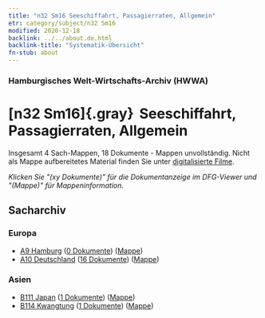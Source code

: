 ```yaml
---
title: "n32 Sm16 Seeschiffahrt, Passagierraten, Allgemein"
etr: category/subject/n32 Sm16
modified: 2020-12-18
backlink: ../../about.de.html
backlink-title: "Systematik-Übersicht"
fn-stub: about
---
```


### Hamburgisches Welt-Wirtschafts-Archiv (HWWA)
# [n32 Sm16]{.gray}&#8201; Seeschiffahrt, Passagierraten, Allgemein&#160; 




Insgesamt 4 Sach-Mappen, 18 Dokumente - Mappen unvollständig.
Nicht als Mappe aufbereitetes Material finden Sie unter [digitalisierte Filme](/film/h1_sh).

_Klicken Sie "(xy Dokumente)" für die Dokumentanzeige im DFG-Viewer und "(Mappe)" für Mappeninformation._

## Sacharchiv




### Europa

- [A9 Hamburg](../../../geo/about.de.html#A9) (<a href="https://dfg-viewer.de/show/?tx_dlf[id]=https://pm20.zbw.eu/mets/sh/1409xx/140905/1455xx/145587/public.mets.de.xml" target="_blank">0 Dokumente</a>) ([Mappe](http://purl.org/pressemappe20/folder/sh/140905,145587))
- [A10 Deutschland](../../../geo/about.de.html#A10) (<a href="https://dfg-viewer.de/show/?tx_dlf[id]=https://pm20.zbw.eu/mets/sh/1261xx/126128/1455xx/145587/public.mets.de.xml" target="_blank">16 Dokumente</a>) ([Mappe](http://purl.org/pressemappe20/folder/sh/126128,145587))

### Asien

- [B111 Japan](../../../geo/about.de.html#B111) (<a href="https://dfg-viewer.de/show/?tx_dlf[id]=https://pm20.zbw.eu/mets/sh/1412xx/141272/1455xx/145587/public.mets.de.xml" target="_blank">1 Dokumente</a>) ([Mappe](http://purl.org/pressemappe20/folder/sh/141272,145587))
- [B114 Kwangtung](../../../geo/about.de.html#B114) (<a href="https://dfg-viewer.de/show/?tx_dlf[id]=https://pm20.zbw.eu/mets/sh/1412xx/141275/1455xx/145587/public.mets.de.xml" target="_blank">1 Dokumente</a>) ([Mappe](http://purl.org/pressemappe20/folder/sh/141275,145587))


